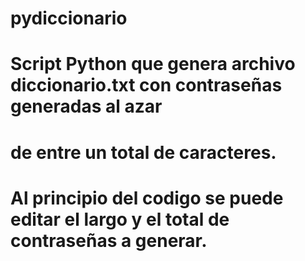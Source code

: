 # pydiccionario
#
# Script Python que genera archivo diccionario.txt con contraseñas generadas al azar
# de entre un total de caracteres.
#
# Al principio del codigo se puede editar el largo y el total de contraseñas a generar.
#
